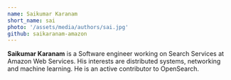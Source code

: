 ```yaml
---
name: Saikumar Karanam
short_name: sai
photo: '/assets/media/authors/sai.jpg'
github: saikaranam-amazon
---
```


**Saikumar Karanam** is a Software engineer working on Search Services at Amazon Web Services. His interests are distributed systems, networking and machine learning. He is an active contributor to OpenSearch.